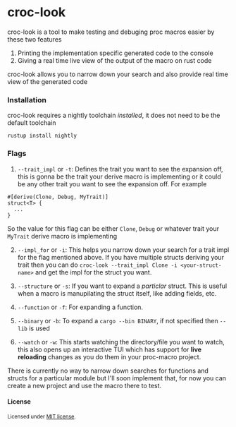 
# croc-look

croc-look is a tool to make testing and debuging proc macros easier by these two features

1. Printing the implementation specific generated code to the console
2. Giving a real time live view of the output of the macro on rust code

croc-look allows you to narrow down your search and also provide real time view of the generated code

### Installation

croc-look requires a nightly toolchain _installed_, it does not need to be the default toolchain

```
rustup install nightly
```

### Flags

1. `--trait_impl` or `-t`: Defines the trait you want to see the expansion off, this is gonna be the trait your derive macro is implementing or it could be 
any other trait you want to see the expansion off. For example
```
#[derive(Clone, Debug, MyTrait)]
struct<T> {
  ...
}
```
So the value for this flag can be either `Clone`, `Debug` or whatever trait your `MyTrait` derive macro is implementing

2. `--impl_for` or `-i`: This helps you narrow down your search for a trait impl for the flag mentioned above. If you have multiple structs deriving your trait then you can do `croc-look --trait_impl Clone -i <your-struct-name>` and get the impl for the struct you want.

3. `--structure` or `-s`: If you want to expand a _particlar_ struct. This is useful when a macro is manupilating the struct itself, like adding fields, etc.

4. `--function` or `-f`: For expanding a function.

5. `--binary` or `-b`: To expand a `cargo --bin BINARY`, if not specified then `--lib` is used

6. `--watch` or `-w`: This starts watching the directory/file you want to watch, this also opens up an interactive TUI which has support for **live reloading** changes as you do them in your proc-macro project. 

There is currently no way to narrow down searches for functions and structs for a particular module but I'll soon implement that, for now you can create a new project and use the macro there to test.

#### License

<sup>
Licensed under <a href="LICENSE-MIT">MIT license</a>.
</sup>
